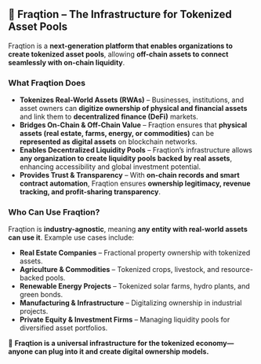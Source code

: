 ## **🚀 Fraqtion – The Infrastructure for Tokenized Asset Pools**
Fraqtion is a **next-generation platform that enables organizations to create tokenized asset pools**, allowing **off-chain assets to connect seamlessly with on-chain liquidity**.

### **What Fraqtion Does**
- **Tokenizes Real-World Assets (RWAs)** – Businesses, institutions, and asset owners can **digitize ownership of physical and financial assets** and link them to **decentralized finance (DeFi)** markets.
- **Bridges On-Chain & Off-Chain Value** – Fraqtion ensures that **physical assets (real estate, farms, energy, or commodities)** can be **represented as digital assets** on blockchain networks.
- **Enables Decentralized Liquidity Pools** – Fraqtion’s infrastructure allows **any organization to create liquidity pools backed by real assets**, enhancing accessibility and global investment potential.
- **Provides Trust & Transparency** – With **on-chain records and smart contract automation**, Fraqtion ensures **ownership legitimacy, revenue tracking, and profit-sharing transparency**.

### **Who Can Use Fraqtion?**
Fraqtion is **industry-agnostic**, meaning **any entity with real-world assets can use it**. Example use cases include:
- **Real Estate Companies** – Fractional property ownership with tokenized assets.
- **Agriculture & Commodities** – Tokenized crops, livestock, and resource-backed pools.
- **Renewable Energy Projects** – Tokenized solar farms, hydro plants, and green bonds.
- **Manufacturing & Infrastructure** – Digitalizing ownership in industrial projects.
- **Private Equity & Investment Firms** – Managing liquidity pools for diversified asset portfolios.

🔹 **Fraqtion is a universal infrastructure for the tokenized economy—anyone can plug into it and create digital ownership models.** 
